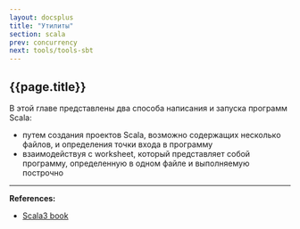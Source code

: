 ```yaml
---
layout: docsplus
title: "Утилиты"
section: scala
prev: concurrency
next: tools/tools-sbt
---
```


## {{page.title}}

В этой главе представлены два способа написания и запуска программ Scala:
- путем создания проектов Scala, возможно содержащих несколько файлов, и определения точки входа в программу
- взаимодействуя с worksheet, который представляет собой программу, определенную в одном файле и выполняемую построчно


---

**References:**
- [Scala3 book](https://docs.scala-lang.org/scala3/book/scala-tools.html)
